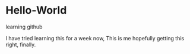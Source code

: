 # Hello-World
learning github

I have tried learning this for a week now,
This is me hopefully getting this right, finally. 
